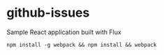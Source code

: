 # github-issues
Sample React application built with Flux

`npm install -g webpack && npm install && webpack`
